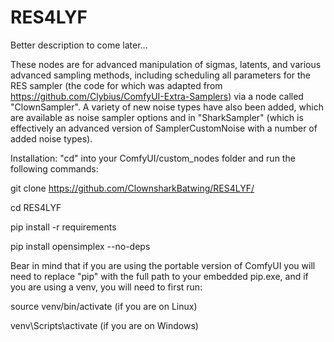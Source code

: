 # RES4LYF

Better description to come later...

These nodes are for advanced manipulation of sigmas, latents, and various advanced sampling methods, including scheduling all parameters for the RES sampler (the code for which was adapted from https://github.com/Clybius/ComfyUI-Extra-Samplers) via a node called "ClownSampler". A variety of new noise types have also been added, which are available as noise sampler options and in "SharkSampler" (which is effectively an advanced version of SamplerCustomNoise with a number of added noise types).

Installation: 
"cd" into your ComfyUI/custom_nodes folder and run the following commands:

git clone https://github.com/ClownsharkBatwing/RES4LYF/

cd RES4LYF

pip install -r requirements

pip install opensimplex --no-deps

Bear in mind that if you are using the portable version of ComfyUI you will need to replace "pip" with the full path to your embedded pip.exe, and if you are using a venv, you will need to first run:

source venv/bin/activate
(if you are on Linux)

venv\Scripts\activate
(if you are on Windows)

